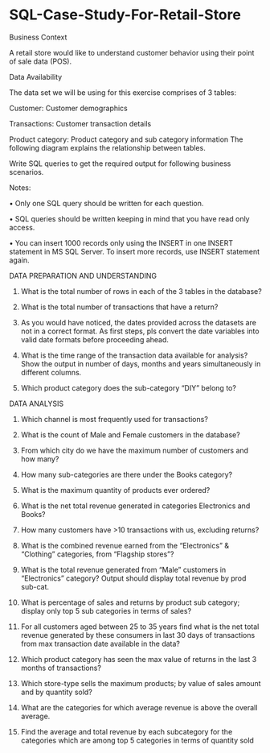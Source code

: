 # SQL-Case-Study-For-Retail-Store

Business Context

A retail store would like to understand customer behavior using their point of sale data (POS).

Data Availability

The data set we will be using for this exercise comprises of 3 tables:

Customer: Customer demographics

Transactions: Customer transaction details

Product category: 
Product category and sub category information The following diagram explains the relationship between tables.




Write SQL queries to get the required output for following business scenarios.

Notes:

•	Only one SQL query should be written for each question.

•	SQL queries should be written keeping in mind that you have read only access.

•	You can insert 1000 records only using the INSERT in one INSERT statement in MS SQL Server. To insert more records, use INSERT statement again.


DATA PREPARATION AND UNDERSTANDING

1.	What is the total number of rows in each of the 3 tables in the database?

2.	What is the total number of transactions that have a return?

3.	As you would have noticed, the dates provided across the datasets are not in a correct format. As first steps, pls convert the date variables into valid date formats before proceeding ahead.

4.	What is the time range of the transaction data available for analysis? Show the output in number of days, months and years simultaneously in different columns.

5.	Which product category does the sub-category “DIY” belong to?

DATA ANALYSIS

1.	Which channel is most frequently used for transactions?

2.	What is the count of Male and Female customers in the database?

3.	From which city do we have the maximum number of customers and how many?

4.	How many sub-categories are there under the Books category?

5.	What is the maximum quantity of products ever ordered?

6.	What is the net total revenue generated in categories Electronics and Books?

7.	How many customers have >10 transactions with us, excluding returns?

8.	What is the combined revenue earned from the “Electronics” & “Clothing” categories, from “Flagship stores”?

9.	What is the total revenue generated from “Male” customers in “Electronics” category? Output should display total revenue by prod sub-cat.

10.	What is percentage of sales and returns by product sub category; display only top 5 sub categories in terms of sales?

11.	For all customers aged between 25 to 35 years find what is the net total revenue generated by these consumers in last 30 days of transactions from max transaction date available in the data?

12. Which  product category has seen the max value of returns in the last 3 months of transactions?

13.	Which store-type sells the maximum products; by value of sales amount and by quantity sold?

14.	What are the categories for which average revenue is above the overall average.

15.	Find the average and total revenue by each subcategory for the categories which are among top 5 categories in terms of quantity sold
